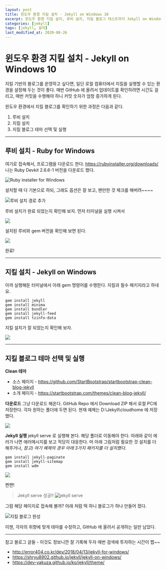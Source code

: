 ```yaml
---
layout: post
title: 윈도우 환경 지킬 설치 - Jekyll on Windows 10
excerpt: 윈도우 환경 지킬 설치, 루비 설치, 지킬 블로그 테스트까지 Jekyll on Windows 10
categories: [jekyll]
tags: [jekyll, 설치]
last_modified_at: 2020-08-26
---
```


# 윈도우 환경 지킬 설치 - Jekyll on Windows 10

지킬 기반의 블로그를 운영하고 싶다면, 일단 로컬 컴퓨터에서 지킬을 실행할 수 있는 환경을 설정해 두는 것이 좋다. 매번 GitHub 에 올려서 업데이트를 확인하려면 시간도 걸리고, 매번 커밋을 수행해야 하니 커밋 숫자가 엄청 증가하게 된다.

윈도우 환경에서 지킬 블로그를 확인하기 위한 과정은 다음과 같다.

1. 루비 설치
2. 지킬 설치
3. 지킬 블로그 테마 선택 및 실행

----------

## 루비 설치 - Ruby for Windows

여기로 접속해서, 프로그램을 다운로드 한다.
<https://rubyinstaller.org/downloads/>
나는 Ruby Devkit 2.6.6-1 버전을 다운로드 했다.

![Ruby installer for Windows](https://paper-attachments.dropbox.com/s_1711116CDEC3CFDBA7FD2E2FD7E1DADD3AB29854C4019A9AC4D5614AF8ADE76F_1598413537762_image.png)


설치할 때 다 기본으로 하되, 그래도 옵션은 잘 보고, 왠만한 것 체크를 해버려~~~~

![루비 설치 경로 추가](https://paper-attachments.dropbox.com/s_1711116CDEC3CFDBA7FD2E2FD7E1DADD3AB29854C4019A9AC4D5614AF8ADE76F_1598413758662_image.png)


루비 설치가 완료 되었는지 확인해 보자. 먼저 터미널을 실행 시켜서

![](https://paper-attachments.dropbox.com/s_1711116CDEC3CFDBA7FD2E2FD7E1DADD3AB29854C4019A9AC4D5614AF8ADE76F_1598414222833_image.png)


설치된 루비와 gem 버전을 확인해 보면 된다.

![](https://paper-attachments.dropbox.com/s_1711116CDEC3CFDBA7FD2E2FD7E1DADD3AB29854C4019A9AC4D5614AF8ADE76F_1598414353806_image.png)


완료!

----------
## 지킬 설치 - Jekyll on Windows

아까 실행해둔 터미널에서 아래 gem 명령어를 수행한다. 지킬과 필수 패키지라고 하네요.

    gem install jekyll
    gem install minima
    gem install bundler
    gem install jekyll-feed
    gem install tzinfo-data

지킬 설치가 잘 되었는지 확인해 보자.

![](https://paper-attachments.dropbox.com/s_1711116CDEC3CFDBA7FD2E2FD7E1DADD3AB29854C4019A9AC4D5614AF8ADE76F_1598414983025_image.png)

----------
## 지킬 블로그 테마 선택 및 실행

**Clean 테마**

- 소스 페이지 - https://github.com/StartBootstrap/startbootstrap-clean-blog-jekyll
- 소개 페이지 - https://startbootstrap.com/themes/clean-blog-jekyll/

**다운로드**
그냥 다운로드 해온다. GitHub Repo 에서 Download ZIP 해서 로컬 PC에 저장한다.
각자 원하는 폴더에 두면 된다. 현재 예제는 D:\Jekyll\cloudhome 에 저장했다.

![](https://paper-attachments.dropbox.com/s_1711116CDEC3CFDBA7FD2E2FD7E1DADD3AB29854C4019A9AC4D5614AF8ADE76F_1598415594488_image.png)


**Jekyll 실행**
jekyll serve 로 실행해 본다. 해당 폴더로 이동해야 한다.
아래와 같이 에러가 나면 에러메시지를 보고 적당히 대응한다. 머 아래 그림처럼 필요한 것 설치를 더 해주거나, 
*참고) 여기 예제의 경우 아래 3가지 패키지를 더 설치했다.*

    gem install jekyll-paginate
    gem install jekyll-sitemap
    gem install wdm
![](https://paper-attachments.dropbox.com/s_1711116CDEC3CFDBA7FD2E2FD7E1DADD3AB29854C4019A9AC4D5614AF8ADE76F_1598416115758_image.png)


짠짠!

> Jekyll serve 성공!!
![jekyll serve](https://paper-attachments.dropbox.com/s_1711116CDEC3CFDBA7FD2E2FD7E1DADD3AB29854C4019A9AC4D5614AF8ADE76F_1598416300318_image.png)


그럼 해당 페이지로 접속해 볼까?
아래 처럼 떡 하니 블로그가 하나 만들어 졌다. 

![지킬 블로그 완성](https://paper-attachments.dropbox.com/s_1711116CDEC3CFDBA7FD2E2FD7E1DADD3AB29854C4019A9AC4D5614AF8ADE76F_1598416242080_image.png)


이젠, 각자의 취향에 맞게 테마를 수정하고, GitHub 에 올려서 공개하는 일만 남았다.


----------

참고 블로그 글들 - 이것도 정보니깐 잘 기록해 두자 매번 검색에 투자하는 시간이 쩝~~

- <http://error404.co.kr/dev/2018/04/13/jekyll-for-windows/>
- <https://shryu8902.github.io/jekyll/jekyll-on-windows/>
- <https://dev-yakuza.github.io/ko/jekyll/theme/>

